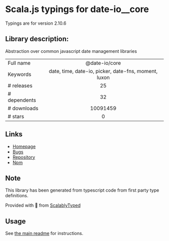 
# Scala.js typings for date-io__core

Typings are for version 2.10.6

## Library description:
Abstraction over common javascript date management libraries

|                    |                 |
| ------------------ | :-------------: |
| Full name          | @date-io/core |
| Keywords           | date, time, date-io, picker, date-fns, moment, luxon |
| # releases         | 25 |
| # dependents       | 32 |
| # downloads        | 10091459 |
| # stars            | 0 |

## Links
- [Homepage](https://github.com/dmtrKovalenko/date-io#readme)
- [Bugs](https://github.com/dmtrKovalenko/date-io/issues)
- [Repository](https://github.com/dmtrKovalenko/date-io)
- [Npm](https://www.npmjs.com/package/%40date-io%2Fcore)
    


## Note
This library has been generated from typescript code from first party type definitions.

Provided with :purple_heart: from [ScalablyTyped](https://github.com/oyvindberg/ScalablyTyped)

## Usage
See [the main readme](../../readme.md) for instructions.


